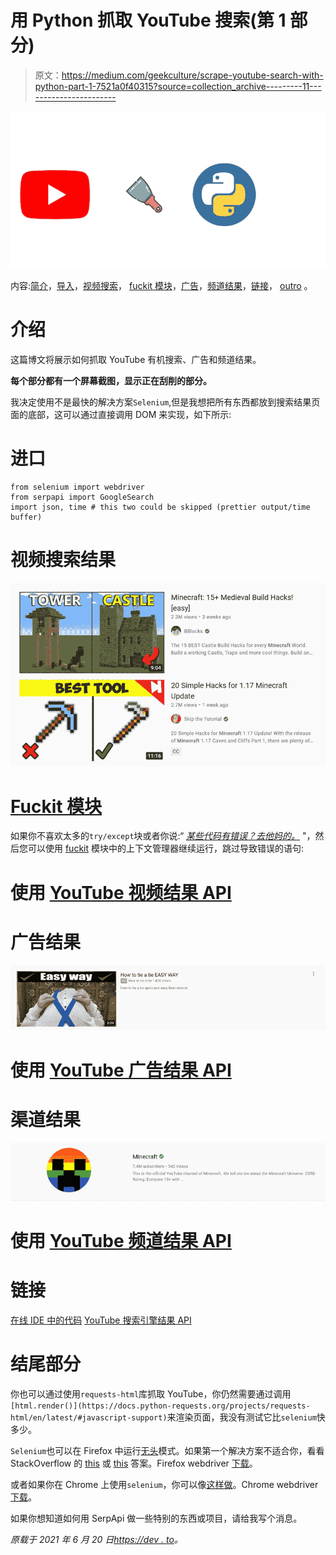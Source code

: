 # 用 Python 抓取 YouTube 搜索(第 1 部分)

> 原文：<https://medium.com/geekculture/scrape-youtube-search-with-python-part-1-7521a0f40315?source=collection_archive---------11----------------------->

![](img/6adacccbc9b946734c970276452303e7.png)

内容:[简介](#8f9b)，[导入](#3eec)，[视频搜索](#dc4e)， [fuckit 模块](#b9cf)，[广告](#7c3d)，[频道结果](#5d08)，[链接](#790c)， [outro](#de4c) 。

# 介绍

这篇博文将展示如何抓取 YouTube 有机搜索、广告和频道结果。

**每个部分都有一个屏幕截图，显示正在刮削的部分。**

我决定使用不是最快的解决方案`Selenium`,但是我想把所有东西都放到搜索结果页面的底部，这可以通过直接调用 DOM 来实现，如下所示:

# 进口

```
from selenium import webdriver
from serpapi import GoogleSearch
import json, time # this two could be skipped (prettier output/time buffer)
```

# 视频搜索结果

![](img/685057885cf0f5e3a736943bafa74df7.png)

# [Fuckit 模块](https://github.com/ajalt/fuckitpy)

如果你不喜欢太多的`try/except`块或者你说:“ [*某些代码有错误？去他妈的。*](https://github.com/ajalt/fuckitpy#the-python-error-steamroller) "，然后您可以使用 [fuckit](https://github.com/ajalt/fuckitpy#as-a-context-manager) 模块中的上下文管理器继续运行，跳过导致错误的语句:

# 使用 [YouTube 视频结果 API](https://serpapi.com/youtube-video-results)

# 广告结果

![](img/a6648c64898a964025a7c0af4812fa52.png)

# 使用 [YouTube 广告结果 API](https://serpapi.com/youtube-ad-results)

# 渠道结果

![](img/289956000b8fecd4b7a1ed69dac2ec9e.png)

# 使用 [YouTube 频道结果 API](https://serpapi.com/youtube-channel-results)

# 链接

[在线 IDE 中的代码](https://replit.com/@DimitryZub1/Scrape-YouTube-Search-organic-ads-channel-results#main.py)
[YouTube 搜索引擎结果 API](https://serpapi.com/youtube-search-api)

# 结尾部分

你也可以通过使用`requests-html`库抓取 YouTube，你仍然需要通过调用`[html.render()](https://docs.python-requests.org/projects/requests-html/en/latest/#javascript-support)`来渲染页面，我没有测试它比`selenium`快多少。

`Selenium`也可以在 Firefox 中运行[无头](https://www.selenium.dev/documentation/en/driver_idiosyncrasies/driver_specific_capabilities/#firefox)模式。如果第一个解决方案不适合你，看看 StackOverflow 的 [this](https://stackoverflow.com/a/55834112/15164646) 或 [this](https://stackoverflow.com/a/53967684/15164646) 答案。Firefox webdriver [下载](https://github.com/mozilla/geckodriver/releases/)。

或者如果你在 Chrome 上使用`selenium`，你可以像[这样做](https://stackoverflow.com/a/46929945/15164646)。Chrome webdriver [下载](https://github.com/ajalt/fuckitpy)。

如果你想知道如何用 SerpApi 做一些特别的东西或项目，请给我写个消息。

*原载于 2021 年 6 月 20 日*[*https://dev . to*](https://dev.to/dimitryzub/scrape-youtube-search-with-python-part-1-j12)*。*
